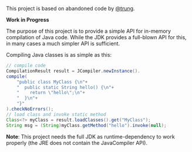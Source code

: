 This project is based on abandoned code by [@trung](https://github.com/trung/InMemoryJavaCompiler).

**Work in Progress**

The purpose of this project is to provide a simple API for in-memory compilation of Java code. While the JDK provides a full-blown API for this, in many cases a much simpler API is sufficient.

Compiling Java classes is as simple as this:

```java
// compile code
CompilationResult result = JCompiler.newInstance().
compile(
    "public class MyClass {\n"+
    "  public static String hello() {\n"+
	"    return \"hello\";\n"+
	"  }\n"+
	"}"
).checkNoErrors();
// load class and invoke static method
Class<?> myClass = result.loadClasses().get("MyClass");    
String msg = (String)myClass.getMethod("hello").invoke(null);          
```

**Note**: This project needs the full JDK as runtime-dependency to work properly (the JRE does not contain the JavaCompiler API).

